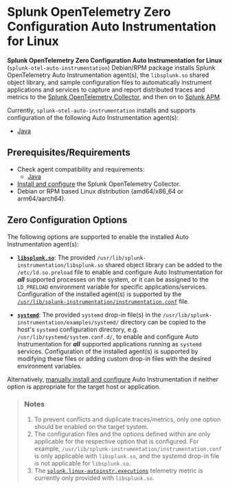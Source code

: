 # Splunk OpenTelemetry Zero Configuration Auto Instrumentation for Linux

**Splunk OpenTelemetry Zero Configuration Auto Instrumentation for Linux** (`splunk-otel-auto-instrumentation`)
Debian/RPM package installs Splunk OpenTelemetry Auto Instrumentation agent(s), the `libsplunk.so` shared object
library, and sample configuration files to automatically instrument applications and services to capture and report
distributed traces and metrics to the [Splunk OpenTelemetry Collector](
https://docs.splunk.com/Observability/gdi/opentelemetry/opentelemetry.html), and then on to [Splunk APM](
https://docs.splunk.com/Observability/apm/intro-to-apm.html).

Currently, `splunk-otel-auto-instrumentation` installs and supports configuration of the following Auto Instrumentation
agent(s):

- [Java](https://docs.splunk.com/Observability/gdi/get-data-in/application/java/get-started.html)

## Prerequisites/Requirements

- Check agent compatibility and requirements:
  - [Java](https://docs.splunk.com/Observability/gdi/get-data-in/application/java/java-otel-requirements.html)
- [Install and configure](https://docs.splunk.com/Observability/gdi/opentelemetry/install-linux.html) the Splunk
  OpenTelemetry Collector.
- Debian or RPM based Linux distribution (amd64/x86_64 or arm64/aarch64).

## Zero Configuration Options

The following options are supported to enable the installed Auto Instrumentation agent(s):

- **[`libsplunk.so`](./libsplunk.md)**: The provided `/usr/lib/splunk-instrumentation/libsplunk.so` shared object
  library can be added to the `/etc/ld.so.preload` file to enable and configure Auto Instrumentation for ***all***
  supported processes on the system, or it can be assigned to the `LD_PRELOAD` environment variable for specific
  applications/services. Configuration of the installed agent(s) is supported by the
  [`/usr/lib/splunk-instrumentation/instrumentation.conf`](./libsplunk.md#configuration-file) file.

- **[`systemd`](./systemd.md)**: The provided `systemd` drop-in file(s) in the
  `/usr/lib/splunk-instrumentation/examples/systemd/` directory can be copied to the host's `systemd` configuration
  directory, e.g. `/usr/lib/systemd/system.conf.d/`, to enable and configure Auto Instrumentation for ***all***
  supported applications running as `systemd` services. Configuration of the installed agent(s) is supported by
  modifying these files or adding custom drop-in files with the desired environment variables.

Alternatively, [manually install and configure](
https://docs.splunk.com/Observability/gdi/get-data-in/application/application.html)
Auto Instrumentation if neither option is appropriate for the target host or application.

> ### Notes
> 
> 1. To prevent conflicts and duplicate traces/metrics, only one option should be enabled on the target system.
> 2. The configuration files and the options defined within are only applicable for the respective option that is
>    configured. For example, `/usr/lib/splunk-instrumentation/instrumentation.conf` is only applicable with
>    `libsplunk.so`, and the systemd drop-in file is not applicable for `libsplunk.so`.
> 3. The [`splunk.linux-autoinstr.executions`](./libsplunk.md#disable_telemetry-optional) telemetry
>    metric is currently only provided with `libsplunk.so`.
